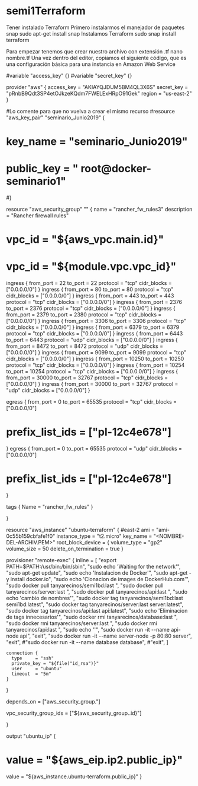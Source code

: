 # semi1Terraform
Tener instalado Terraform Primero instalarmos el manejador de paquetes snap
sudo apt-get install snap
Instalamos Terraform
sudo snap install terraform

Para empezar tenemos que crear nuestro archivo con extensión .tf
nano nombre.tf
Una vez dentro del editor, copiamos el siguiente código, que es una configuración básica para una instancia en Amazon Web Service

#variable "access_key" {}
#variable "secret_key" {}


provider "aws" {
  access_key = "AKIAYQJDUM5BM4QL3X6S"
  secret_key = "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"
  region     = "us-east-2"
}

#Lo comente para que no vuelva a crear el mismo recurso
#resource "aws_key_pair" "seminario_Junio2019" {
#  key_name   = "seminario_Junio2019"
# public_key = "<PUBLIC-KEY> root@docker-seminario1"
#}

resource "aws_security_group" "<NOMBRE-RECURSO-SEGURIDAD>" {
  name        = "rancher_fw_rules3"
  description = "Rancher firewall rules"
#  vpc_id      = "${aws_vpc.main.id}"
#  vpc_id     = "${module.vpc.vpc_id}"

  ingress {
    from_port   = 22
    to_port     = 22
    protocol    = "tcp"
    cidr_blocks = ["0.0.0.0/0"]
  }
  ingress {
    from_port   = 80
    to_port     = 80
    protocol    = "tcp"
    cidr_blocks = ["0.0.0.0/0"]
  }
  ingress {
    from_port   = 443
    to_port     = 443
    protocol    = "tcp"
    cidr_blocks = ["0.0.0.0/0"]
  }
  ingress {
    from_port   = 2376
    to_port     = 2376
    protocol    = "tcp"
    cidr_blocks = ["0.0.0.0/0"]
  }
  ingress {
    from_port   = 2379
    to_port     = 2380
    protocol    = "tcp"
    cidr_blocks = ["0.0.0.0/0"]
  }
  ingress {
    from_port   = 3306
    to_port     = 3306
    protocol    = "tcp"
    cidr_blocks = ["0.0.0.0/0"]
  }
  ingress {
    from_port   = 6379
    to_port     = 6379
    protocol    = "tcp"
    cidr_blocks = ["0.0.0.0/0"]
  }
  ingress {
    from_port   = 6443
    to_port     = 6443
    protocol    = "udp"
    cidr_blocks = ["0.0.0.0/0"]
  }
  ingress {
    from_port   = 8472
    to_port     = 8472
    protocol    = "udp"
    cidr_blocks = ["0.0.0.0/0"]
  }
  ingress {
    from_port   = 9099
    to_port     = 9099
    protocol    = "tcp"
    cidr_blocks = ["0.0.0.0/0"]
  }
  ingress {
    from_port   = 10250
    to_port     = 10250
    protocol    = "tcp"
    cidr_blocks = ["0.0.0.0/0"]
  }
  ingress {
    from_port   = 10254
    to_port     = 10254
    protocol    = "tcp"
    cidr_blocks = ["0.0.0.0/0"]
  }
  ingress {
    from_port   = 30000
    to_port     = 32767
    protocol    = "tcp"
    cidr_blocks = ["0.0.0.0/0"]
  }
  ingress {
    from_port   = 30000
    to_port     = 32767
    protocol    = "udp"
    cidr_blocks = ["0.0.0.0/0"]
  }

  egress {
    from_port       = 0
    to_port         = 65535
    protocol        = "tcp"
    cidr_blocks     = ["0.0.0.0/0"]
#    prefix_list_ids = ["pl-12c4e678"]
  }
  egress {
    from_port       = 0
    to_port         = 65535
    protocol        = "udp"
    cidr_blocks     = ["0.0.0.0/0"]
#    prefix_list_ids = ["pl-12c4e678"]
  }


  tags {
    Name = "rancher_fw_rules"
  }

}



resource "aws_instance" "ubuntu-terraform" {
#east-2
  ami           = "ami-0c55b159cbfafe1f0" 
  instance_type = "t2.micro"
  key_name = "<NOMBRE-DEL-ARCHIV.PEM>"
  root_block_device = {
    volume_type           = "gp2"
    volume_size           = 50
    delete_on_termination = true
  }

  provisioner "remote-exec" {
    inline = [
      "export PATH=$PATH:/usr/bin:/bin/sbin",
      "sudo echo 'Waiting for the network'",
      "sudo apt-get update",
      "sudo echo 'Instalacion de Docker'",
      "sudo apt-get -y install docker.io",
      "sudo echo 'Clonacion de images de DockerHub.com'",
      "sudo docker pull tanyarecinos/semi1bd:last ",
      "sudo docker pull tanyarecinos/server:last ",
      "sudo docker pull tanyarecinos/api:last ",
      "sudo echo 'cambio de nombres'",
      "sudo docker tag tanyarecinos/semi1bd:last semi1bd:latest",
      "sudo docker tag tanyarecinos/server:last server:latest",
      "sudo docker tag tanyarecinos/api:last api:latest",
      "sudo echo 'Eliminacion de tags innecesarios'",
      "sudo docker rmi tanyarecinos/database:last ",
      "sudo docker rmi tanyarecinos/server:last ",
      "sudo docker rmi tanyarecinos/api:last ",
      "sudo echo ''",
      "sudo docker run -it --name api-node api",
      "exit",
      "sudo docker run -it --name server-node -p 80:80 server",
      "exit",
      #"sudo docker run -it --name database database",
      #"exit",
    ]

    connection {
      type     = "ssh"
      private_key = "${file("id_rsa")}"
      user     = "ubuntu"
      timeout  = "5m"
    }
  }

  depends_on = ["aws_security_group.<NOMBRE-RECURSO-SEGURIDAD>"]

  vpc_security_group_ids = ["${aws_security_group.<NOMBRE-RECURSO-SEGURIDAD>.id}"]

}

output "ubuntu_ip" {
#  value = "${aws_eip.ip2.public_ip}"
  value = "${aws_instance.ubuntu-terraform.public_ip}"
}
